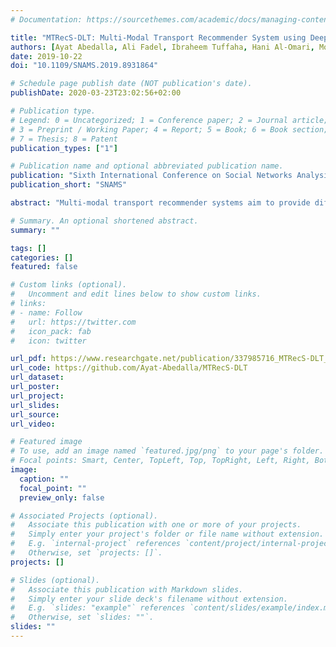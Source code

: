 ```yaml
---
# Documentation: https://sourcethemes.com/academic/docs/managing-content/

title: "MTRecS-DLT: Multi-Modal Transport Recommender System using Deep Learning and Tree Models"
authors: [Ayat Abedalla, Ali Fadel, Ibraheem Tuffaha, Hani Al-Omari, Mohammad Omari, Malak Abdullah, Mahmoud Al-Ayyoub]
date: 2019-10-22
doi: "10.1109/SNAMS.2019.8931864"

# Schedule page publish date (NOT publication's date).
publishDate: 2020-03-23T23:02:56+02:00

# Publication type.
# Legend: 0 = Uncategorized; 1 = Conference paper; 2 = Journal article;
# 3 = Preprint / Working Paper; 4 = Report; 5 = Book; 6 = Book section;
# 7 = Thesis; 8 = Patent
publication_types: ["1"]

# Publication name and optional abbreviated publication name.
publication: "Sixth International Conference on Social Networks Analysis, Management and Security"
publication_short: "SNAMS"

abstract: "Multi-modal transport recommender systems aim to provide different users with different route choices for more than one mode of transportation. Most existing systems focus on unimodal transportation providing shortest distance or travel time. Knowing that the use of machine learning and deep learning techniques are achieving success in many fields, it has also been applied to improve the transport networks by helping individuals to meet their needs and observe their various preferences. In this paper, we develop a model called MTRecS-DLT (Multi-Modal Transport Recommender System using Deep Learning and Tree Models) for recommending the most appropriate transport mode for different users. We have used the weighted average ensembling method of Convolutional Neural Network (CNN) and Gradient-Boosted Decision Trees (GBDT) that shows promising results. We have extracted context and user features from the training data. Then, CNN has been applied to extract latent features. The proposed model utilizes a weighted average ensembling to combine CNN and GBDT."

# Summary. An optional shortened abstract.
summary: ""

tags: []
categories: []
featured: false

# Custom links (optional).
#   Uncomment and edit lines below to show custom links.
# links:
# - name: Follow
#   url: https://twitter.com
#   icon_pack: fab
#   icon: twitter

url_pdf: https://www.researchgate.net/publication/337985716_MTRecS-DLT_Multi-Modal_Transport_Recommender_System_using_Deep_Learning_and_Tree_Models
url_code: https://github.com/Ayat-Abedalla/MTRecS-DLT
url_dataset:
url_poster:
url_project:
url_slides:
url_source:
url_video:

# Featured image
# To use, add an image named `featured.jpg/png` to your page's folder. 
# Focal points: Smart, Center, TopLeft, Top, TopRight, Left, Right, BottomLeft, Bottom, BottomRight.
image:
  caption: ""
  focal_point: ""
  preview_only: false

# Associated Projects (optional).
#   Associate this publication with one or more of your projects.
#   Simply enter your project's folder or file name without extension.
#   E.g. `internal-project` references `content/project/internal-project/index.md`.
#   Otherwise, set `projects: []`.
projects: []

# Slides (optional).
#   Associate this publication with Markdown slides.
#   Simply enter your slide deck's filename without extension.
#   E.g. `slides: "example"` references `content/slides/example/index.md`.
#   Otherwise, set `slides: ""`.
slides: ""
---
```

